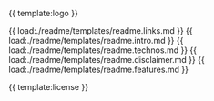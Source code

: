 {{ template:logo }}

{{ load:./readme/templates/readme.links.md }}
{{ load:./readme/templates/readme.intro.md }}
{{ load:./readme/templates/readme.technos.md }}
{{ load:./readme/templates/readme.disclaimer.md }}
{{ load:./readme/templates/readme.features.md }}

{{ template:license }}
